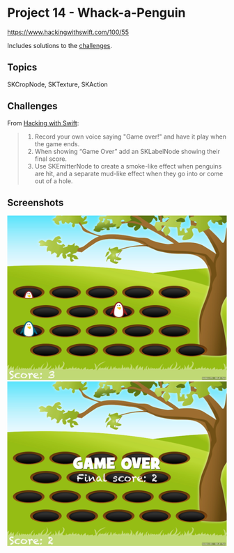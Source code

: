 # Project 14 - Whack-a-Penguin

https://www.hackingwithswift.com/100/55

Includes solutions to the [challenges](https://www.hackingwithswift.com/read/14/5/wrap-up).

## Topics

SKCropNode, SKTexture, SKAction

## Challenges

From [Hacking with Swift](https://www.hackingwithswift.com/read/14/5/wrap-up):
>1. Record your own voice saying "Game over!" and have it play when the game ends.
>2.  When showing “Game Over” add an SKLabelNode showing their final score.
>3. Use SKEmitterNode to create a smoke-like effect when penguins are hit, and a separate mud-like effect when they go into or come out of a hole.


## Screenshots

![screenshot1](screenshots/screen01.png)
![screenshot2](screenshots/screen02.png)
